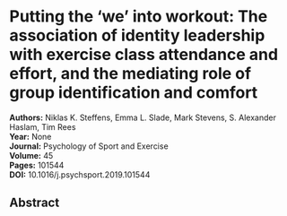 # Putting the ‘we’ into workout: The association of identity leadership with exercise class attendance and effort, and the mediating role of group identification and comfort

**Authors:** Niklas K. Steffens, Emma L. Slade, Mark Stevens, S. Alexander Haslam, Tim Rees  
**Year:** None  
**Journal:** Psychology of Sport and Exercise  
**Volume:** 45  
**Pages:** 101544  
**DOI:** 10.1016/j.psychsport.2019.101544  

## Abstract


